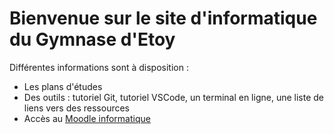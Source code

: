 # Bienvenue sur le site d'informatique du Gymnase d'Etoy

Différentes informations sont à disposition : 

- Les plans d'études
- Des outils : tutoriel Git, tutoriel VSCode, un terminal en ligne, une liste de liens vers des ressources
- Accès au [Moodle informatique](https://moodle.gyeto-info.ch)